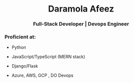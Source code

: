 <h1 align="center">Daramola Afeez</h1>
<h3 align="center">Full-Stack Developer | Devops Engineer</h3>

<h3 align="left">Proficient at:</h3>

- Python

- JavaScript/TypeScript (MERN stack)

- Django/Flask

- Azure, AWS, GCP , DO Devops

